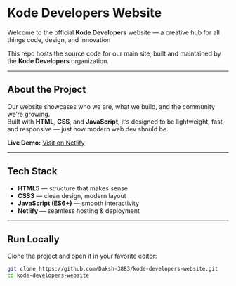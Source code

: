 #  Kode Developers Website  

Welcome to the official **Kode Developers** website — a creative hub for all things code, design, and innovation  

This repo hosts the source code for our main site, built and maintained by the **Kode Developers** organization.  

---

##  About the Project  

Our website showcases who we are, what we build, and the community we’re growing.  
Built with **HTML**, **CSS**, and **JavaScript**, it’s designed to be lightweight, fast, and responsive — just how modern web dev should be.  

**Live Demo:** [Visit on Netlify ](https://kodedevelopers.org.netlify.app)  

---

##  Tech Stack  

- **HTML5** — structure that makes sense  
- **CSS3** — clean design, modern layout  
- **JavaScript (ES6+)** — smooth interactivity  
- **Netlify** — seamless hosting & deployment  

---

##  Run Locally  

Clone the project and open it in your favorite editor:  

```bash
git clone https://github.com/Daksh-3883/kode-developers-website.git
cd kode-developers-website
